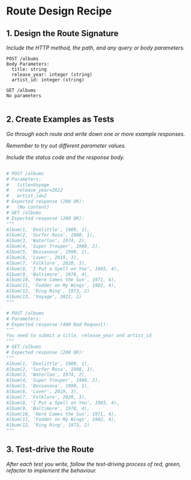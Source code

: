 # Route Design Recipe

## 1. Design the Route Signature

_Include the HTTP method, the path, and any query or body parameters._

```
POST /albums
Body Parameters:
  title: string
  release_year: integer (string)
  artist_id: integer (string)

GET /albums
No parameters
  
```

## 2. Create Examples as Tests

_Go through each route and write down one or more example responses._

_Remember to try out different parameter values._

_Include the status code and the response body._

```python

# POST /albums
# Parameters:
#   title=Voyage
#   release_year=2022
#   artist_id=2
# Expected response (200 OK):
#   (No content)
# GET /albums
# Expected response (200 OK):
"""
Album(1, 'Doolittle', 1989, 1),
Album(2, 'Surfer Rosa', 1988, 1),
Album(3, 'Waterloo', 1974, 2),
Album(4, 'Super Trouper', 1980, 2),
Album(5, 'Bossanova', 1990, 1),
Album(6, 'Lover', 2019, 3),
Album(7, 'Folklore', 2020, 3),
Album(8, 'I Put a Spell on You', 1965, 4),
Album(9, 'Baltimore', 1978, 4),
Album(10, 'Here Comes the Sun', 1971, 4),
Album(11, 'Fodder on My Wings', 1982, 4),
Album(12, 'Ring Ring', 1973, 2)
Album(13, 'Voyage', 2022, 2)
"""

# POST /albums
# Parameters:
# Expected response (400 Bad Request):
"""
You need to submit a title, release_year and artist_id
"""
# GET /albums
# Expected response (200 OK):
"""
Album(1, 'Doolittle', 1989, 1),
Album(2, 'Surfer Rosa', 1988, 1),
Album(3, 'Waterloo', 1974, 2),
Album(4, 'Super Trouper', 1980, 2),
Album(5, 'Bossanova', 1990, 1),
Album(6, 'Lover', 2019, 3),
Album(7, 'Folklore', 2020, 3),
Album(8, 'I Put a Spell on You', 1965, 4),
Album(9, 'Baltimore', 1978, 4),
Album(10, 'Here Comes the Sun', 1971, 4),
Album(11, 'Fodder on My Wings', 1982, 4),
Album(12, 'Ring Ring', 1973, 2)
"""
```

## 3. Test-drive the Route

_After each test you write, follow the test-driving process of red, green, refactor to implement the behaviour._
